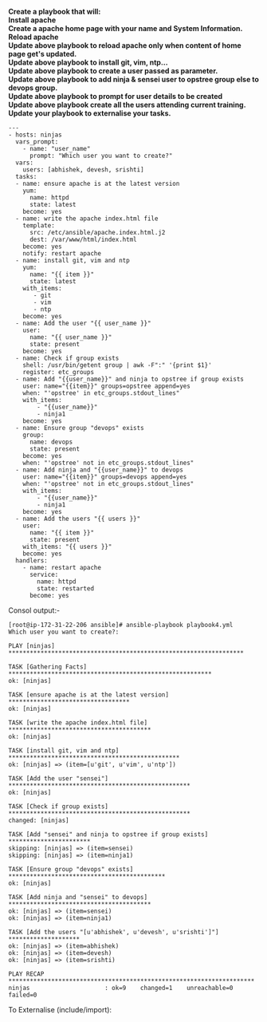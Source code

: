 **Create a playbook that will:  
Install apache  
Create a apache home page with your name and System Information.  
Reload apache  
Update above playbook to reload apache only when content of home page get's updated.  
Update above playbook to install git, vim, ntp...  
Update above playbook to create a user passed as parameter.  
Update above playbook to add ninja & sensei user to opstree group else to devops group.  
Update above playbook to prompt for user details to be created  
Update above playbook create all the users attending current training.  
Update your playbook to externalise your tasks.**  

```
---
- hosts: ninjas
  vars_prompt:
    - name: "user_name"
      prompt: "Which user you want to create?"
  vars:
    users: [abhishek, devesh, srishti]
  tasks:
  - name: ensure apache is at the latest version
    yum:
      name: httpd
      state: latest
    become: yes
  - name: write the apache index.html file
    template:
      src: /etc/ansible/apache.index.html.j2
      dest: /var/www/html/index.html
    become: yes
    notify: restart apache
  - name: install git, vim and ntp
    yum:
      name: "{{ item }}"
      state: latest
    with_items:
       - git
       - vim
       - ntp
    become: yes
  - name: Add the user "{{ user_name }}"
    user:
      name: "{{ user_name }}"
      state: present
    become: yes
  - name: Check if group exists
    shell: /usr/bin/getent group | awk -F":" '{print $1}'
    register: etc_groups
  - name: Add "{{user_name}}" and ninja to opstree if group exists
    user: name="{{item}}" groups=opstree append=yes
    when: "'opstree' in etc_groups.stdout_lines"
    with_items:
        - "{{user_name}}"
        - ninja1
    become: yes
  - name: Ensure group "devops" exists
    group:
      name: devops
      state: present
    become: yes
    when: "'opstree' not in etc_groups.stdout_lines"
  - name: Add ninja and "{{user_name}}" to devops
    user: name="{{item}}" groups=devops append=yes
    when: "'opstree' not in etc_groups.stdout_lines"
    with_items:
        - "{{user_name}}"
        - ninja1
    become: yes
  - name: Add the users "{{ users }}"
    user:
      name: "{{ item }}"
      state: present
    with_items: "{{ users }}"
    become: yes
  handlers:
    - name: restart apache
      service:
        name: httpd
        state: restarted
      become: yes
```
Consol output:-  

```
[root@ip-172-31-22-206 ansible]# ansible-playbook playbook4.yml
Which user you want to create?:

PLAY [ninjas] ******************************************************************

TASK [Gathering Facts] *********************************************************
ok: [ninjas]

TASK [ensure apache is at the latest version] **********************************
ok: [ninjas]

TASK [write the apache index.html file] ****************************************
ok: [ninjas]

TASK [install git, vim and ntp] ************************************************
ok: [ninjas] => (item=[u'git', u'vim', u'ntp'])

TASK [Add the user "sensei"] ***************************************************
ok: [ninjas]

TASK [Check if group exists] ***************************************************
changed: [ninjas]

TASK [Add "sensei" and ninja to opstree if group exists] ***********************
skipping: [ninjas] => (item=sensei)
skipping: [ninjas] => (item=ninja1)

TASK [Ensure group "devops" exists] ********************************************
ok: [ninjas]

TASK [Add ninja and "sensei" to devops] ****************************************
ok: [ninjas] => (item=sensei)
ok: [ninjas] => (item=ninja1)

TASK [Add the users "[u'abhishek', u'devesh', u'srishti']"] ********************
ok: [ninjas] => (item=abhishek)
ok: [ninjas] => (item=devesh)
ok: [ninjas] => (item=srishti)

PLAY RECAP *********************************************************************
ninjas                     : ok=9    changed=1    unreachable=0    failed=0

```


To Externalise (include/import):  

